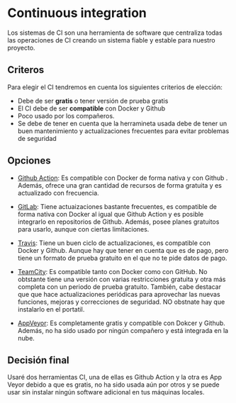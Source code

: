 # Continuous integration
Los sistemas de CI son una herramienta de software que centraliza todas las operaciones de CI creando un sistema fiable y estable para nuestro proyecto.

## Criteros
Para elegir el CI tendremos en cuenta los siguientes criterios de elección:
+ Debe de ser **gratis** o tener versión de prueba gratis
+ El CI debe de ser **compatible** con Docker y Github
+ Poco usado por los compañeros.
+ Se debe de tener en cuenta que la herramineta usada debe de tener un buen mantenimiento y actualizaciones frecuentes para evitar problemas de seguridad

## Opciones
+ [Github Action](https://docs.github.com/es/actions): Es compatible con Docker de forma nativa y con Github . Además, ofrece una gran cantidad de recursos de forma gratuita y es actualizado con frecuencia.

+ [GitLab](https://docs.gitlab.com/ee/ci/): Tiene actuaizaciones bastante frecuentes, es compatible de forma nativa con Docker al igual que Github Action y es posible integrarlo en repositorios de Github. Además, posee planes gratuitos para usarlo, aunque con ciertas limitaciones.

+ [Travis](https://www.travis-ci.com): Tiene un buen ciclo de actualizaciones, es compatible con Docker y Github. Aunque hay que tener en cuenta que es de pago, pero tiene un formato de prueba gratuito en el que no te pide datos de pago.

+ [TeamCity](https://www.jetbrains.com/teamcity/): Es compatible tanto con Docker como con GitHub. No obtstante tiene una versión con varias restricciones gratuita y otra más completa con un periodo de prueba gratuito. También, cabe destacar que que hace actualizaciones periódicas para aprovechar las nuevas funciones, mejoras y correcciones de seguridad. NO obstnate hay que instalarlo en el portatil.

+ [AppVeyor](https://www.appveyor.com/docs/): Es completamente gratis y compatible con Dokcer y Github. Además, no ha sido usado por ningún compañero y está integrada en la nube.

## Decisión final
Usaré dos herramientas CI, una de ellas es Github Action y la otra es App Veyor debido a que es gratis, no ha sido usada aún por otros y se puede usar sin instalar ningún software adicional en tus máquinas locales.